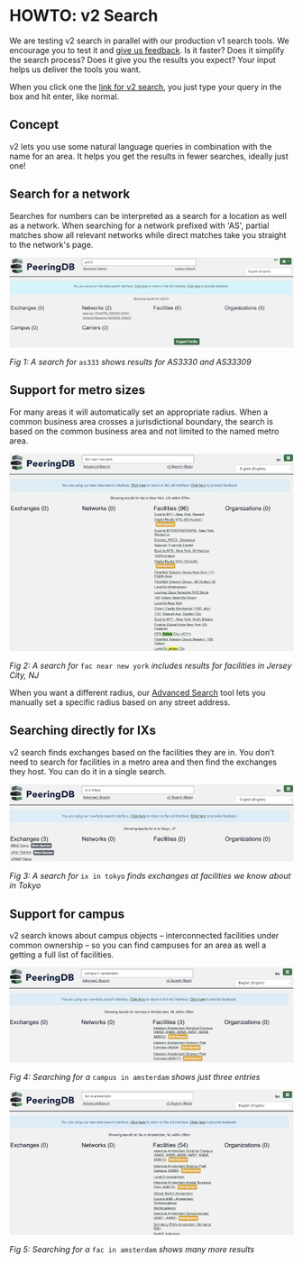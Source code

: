 # HOWTO: v2 Search

We are testing v2 search in parallel with our production v1 search tools. We encourage you to test it and [give us feedback](https://forms.gle/TYJgvrCGvyTCiaCY8). Is it faster? Does  it simplify the search process? Does it give you the results you expect? Your input helps us deliver the tools you want.

When you click one the [link for v2 search](https://www.peeringdb.com/search/v2?q=), you just type your query in the box and hit enter, like normal.

## Concept

v2 lets you use some natural language queries in combination with the name for an area. It helps you get the results in fewer searches, ideally just one!

## Search for a network

Searches for numbers can be interpreted as a search for a location as well as a network. When searching for a network prefixed with 'AS', partial matches show all relevant networks while direct matches take you straight to the network's page.

![Search for as333](images/Search_for_as333.png)

*Fig 1: A search for* `as333` *shows results for AS3330 and AS33309*

## Support for metro sizes

For many areas it will automatically set an appropriate radius. When a common business area crosses a jurisdictional boundary, the search is based on the common business area and not limited to the named metro area.

![Search for a fac in New York](images/fac_in_new_york_includes_jersey_city.png)

*Fig 2: A search for* `fac near new york` *includes results for facilities in Jersey City, NJ*

When you want a different radius, our [Advanced Search](https://www.peeringdb.com/advanced_search) tool lets you manually set a specific radius based on any street address. 

## Searching directly for IXs

v2 search finds exchanges based on the facilities they are in. You don’t need to search for facilities in a metro area and then find the exchanges they host. You can do it in a single search.

![Search for an ix in Tokyo](images/ix_in_tokyo.png)

*Fig 3: A search for* `ix in tokyo` *finds exchanges at facilities we know about in Tokyo*

## Support for campus

v2 search knows about campus objects – interconnected facilities under common ownership – so you can find campuses for an area as well a getting a full list of facilities.

![Search for a campus in Amsterdam](images/campus_in_amsterdam.png)

*Fig 4: Searching for a* `campus in amsterdam` *shows just three entries*

![Search for a fan in Amsterdam](images/fac_in_amsterdam.png)

*Fig 5: Searching for a* `fac in amsterdam` *shows many more results*

